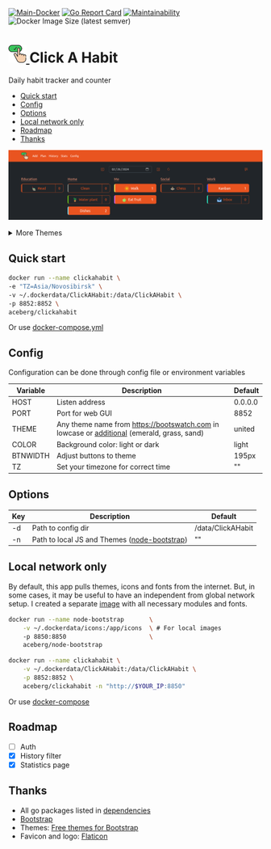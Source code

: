 [![Main-Docker](https://github.com/aceberg/clickahabit/actions/workflows/main-docker.yml/badge.svg)](https://github.com/aceberg/clickahabit/actions/workflows/main-docker.yml)
[![Go Report Card](https://goreportcard.com/badge/github.com/aceberg/clickahabit)](https://goreportcard.com/report/github.com/aceberg/clickahabit)
[![Maintainability](https://api.codeclimate.com/v1/badges/e8f67994120fc7936aeb/maintainability)](https://codeclimate.com/github/aceberg/ClickAHabit/maintainability)
![Docker Image Size (latest semver)](https://img.shields.io/docker/image-size/aceberg/clickahabit)

<h1><a href="https://github.com/aceberg/clickahabit">
    <img src="https://raw.githubusercontent.com/aceberg/clickahabit/main/assets/logo.png" width="35" />
</a>Click A Habit</h1>

Daily habit tracker and counter

- [Quick start](https://github.com/aceberg/clickahabit#quick-start)
- [Config](https://github.com/aceberg/clickahabit#config)
- [Options](https://github.com/aceberg/clickahabit#options)
- [Local network only](https://github.com/aceberg/clickahabit#local-network-only)
- [Roadmap](https://github.com/aceberg/ClickAHabit/blob/main/docs/ROADMAP.md)
- [Thanks](https://github.com/aceberg/clickahabit#thanks)


![Screenshot](https://raw.githubusercontent.com/aceberg/ClickAHabit/main/assets/Screenshot.png)
<details>
  <summary>More Themes</summary>
  <img src="https://raw.githubusercontent.com/aceberg/ClickAHabit/main/assets/Screenshot1.png">
  <img src="https://raw.githubusercontent.com/aceberg/ClickAHabit/main/assets/Screenshot2.png">
</details> 

## Quick start

```sh
docker run --name clickahabit \
-e "TZ=Asia/Novosibirsk" \
-v ~/.dockerdata/ClickAHabit:/data/ClickAHabit \
-p 8852:8852 \
aceberg/clickahabit
```
Or use [docker-compose.yml](docker-compose.yml)


## Config


Configuration can be done through config file or environment variables

| Variable  | Description | Default |
| --------  | ----------- | ------- |
| HOST | Listen address | 0.0.0.0 |
| PORT   | Port for web GUI | 8852 |
| THEME | Any theme name from https://bootswatch.com in lowcase or [additional](https://github.com/aceberg/aceberg-bootswatch-fork) (emerald, grass, sand)| united |
| COLOR | Background color: light or dark | light |
| BTNWIDTH | Adjust buttons to theme | 195px |
| TZ | Set your timezone for correct time | "" |

## Options

| Key  | Description | Default | 
| --------  | ----------- | ------- | 
| -d | Path to config dir | /data/ClickAHabit | 
| -n | Path to local JS and Themes ([node-bootstrap](https://github.com/aceberg/my-dockerfiles/tree/main/node-bootstrap)) | "" | 

## Local network only
By default, this app pulls themes, icons and fonts from the internet. But, in some cases, it may be useful to have an independent from global network setup. I created a separate [image](https://github.com/aceberg/my-dockerfiles/tree/main/node-bootstrap) with all necessary modules and fonts.    
```sh
docker run --name node-bootstrap       \
    -v ~/.dockerdata/icons:/app/icons  \ # For local images
    -p 8850:8850                       \
    aceberg/node-bootstrap
```
```sh
docker run --name clickahabit \
    -v ~/.dockerdata/ClickAHabit:/data/ClickAHabit \
    -p 8852:8852 \
    aceberg/clickahabit -n "http://$YOUR_IP:8850"
```
Or use [docker-compose](docker-compose-local.yml)

## Roadmap

- [ ] Auth
- [x] History filter
- [x] Statistics page

## Thanks
- All go packages listed in [dependencies](https://github.com/aceberg/clickahabit/network/dependencies)
- [Bootstrap](https://getbootstrap.com/)
- Themes: [Free themes for Bootstrap](https://bootswatch.com)
- Favicon and logo: [Flaticon](https://www.flaticon.com/icons/)